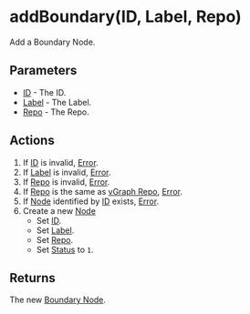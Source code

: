 # addBoundary(ID, Label, Repo)
Add a Boundary Node.

## Parameters

* [ID](../definition/element-id.md) - The ID.
* [Label](../definition/element-label.md) - The Label.
* [Repo](../definition/repo.md) - The Repo.

## Actions

1. If [ID](../definition/element-id.md) is invalid, [Error](../definition/error.md).
1. If [Label](../definition/element-label.md) is invalid, [Error](../definition/error.md).
1. If [Repo](../definition/repo.md) is invalid, [Error](../definition/error.md).
1. If [Repo](../definition/node-repo.md) is the same as [vGraph Repo](../definition/repo.md), [Error](../definition/error.md).
1. If [Node](../definition/node.md) identified by [ID](../definition/element-id.md) exists, [Error](../definition/error.md).
1. Create a new [Node](../definition/node.md)
    * Set [ID](../definition/element-id.md).
    * Set [Label](../definition/element-label.md).
    * Set [Repo](../definition/repo.md).
    * Set [Status](../definition/element-status.md) to `1`.

## Returns

The new [Boundary Node](../definition/boundary-node.md).